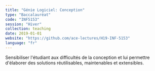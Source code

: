 ```yaml
---
title: "Génie Logiciel: Conception"
type: "Baccalauréat"
code: "INF5153"
session: "Hiver"
collection: teaching
date: 2019-01-01
website: "https://github.com/ace-lectures/H19-INF-5153"
language: "fr"
---
```


Sensibiliser l'étudiant aux difficultés de la conception et lui permettre d'élaborer des solutions réutilisables, maintenables et extensibles.
